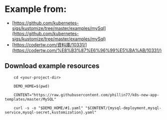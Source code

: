 # Example from:  
- [https://github.com/kubernetes-sigs/kustomize/tree/master/examples/mySql](https://github.com/kubernetes-sigs/kustomize/tree/master/examples/mySql)  
- [https://codertw.com/資料庫/10331/](https://codertw.com/%E8%B3%87%E6%96%99%E5%BA%AB/10331/)

## Download example resources
        cd <your-project-dir>

        DEMO_HOME=$(pwd)

        CONTENT="https://raw.githubusercontent.com/phillin77/k8s-new-app-templates/master/MySQL"

        curl -s -o "$DEMO_HOME/#1.yaml" "$CONTENT/{mysql-deployment,mysql-service,mysql-secret,kustomization}.yaml"

